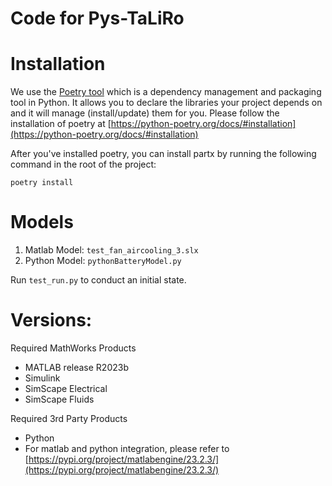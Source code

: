 # Code for Pys-TaLiRo


# Installation

We use the [Poetry tool](https://python-poetry.org/docs/) which is a dependency management and packaging tool in Python. It allows you to declare the libraries your project depends on and it will manage (install/update) them for you. Please follow the installation of poetry at [https://python-poetry.org/docs/#installation](https://python-poetry.org/docs/#installation)

After you've installed poetry, you can install partx by running the following command in the root of the project: 

```
poetry install
```

# Models

1. Matlab Model: ``test_fan_aircooling_3.slx``
2. Python Model: ``pythonBatteryModel.py``

Run ``test_run.py`` to conduct an initial state.


# Versions:

Required MathWorks Products
-    MATLAB release R2023b
-    Simulink
-    SimScape Electrical
-    SimScape Fluids

Required 3rd Party Products

-   Python 
-   For matlab and python integration, please refer to [https://pypi.org/project/matlabengine/23.2.3/](https://pypi.org/project/matlabengine/23.2.3/)